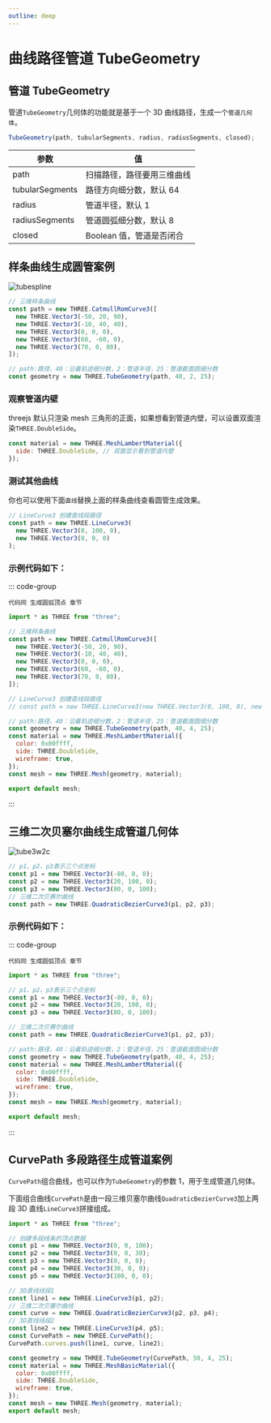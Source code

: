 ```yaml
---
outline: deep
---
```


# 曲线路径管道 TubeGeometry

## 管道 TubeGeometry

管道`TubeGeometry`几何体的功能就是基于一个 3D 曲线路径，生成一个`管道几何体`。

```js
TubeGeometry(path, tubularSegments, radius, radiusSegments, closed);
```

| 参数            | 值                         |
| --------------- | -------------------------- |
| path            | 扫描路径，路径要用三维曲线 |
| tubularSegments | 路径方向细分数，默认 64    |
| radius          | 管道半径，默认 1           |
| radiusSegments  | 管道圆弧细分数，默认 8     |
| closed          | Boolean 值，管道是否闭合   |

## 样条曲线生成圆管案例

![tubespline](/phaseF/tubespline.jpg)

```js
// 三维样条曲线
const path = new THREE.CatmullRomCurve3([
  new THREE.Vector3(-50, 20, 90),
  new THREE.Vector3(-10, 40, 40),
  new THREE.Vector3(0, 0, 0),
  new THREE.Vector3(60, -60, 0),
  new THREE.Vector3(70, 0, 80),
]);

// path:路径，40：沿着轨迹细分数，2：管道半径，25：管道截面圆细分数
const geometry = new THREE.TubeGeometry(path, 40, 2, 25);
```

### 观察管道内壁

threejs 默认只渲染 mesh 三角形的正面，如果想看到管道内壁，可以设置双面渲染`THREE.DoubleSide`。

```js
const material = new THREE.MeshLambertMaterial({
  side: THREE.DoubleSide, // 双面显示看到管道内壁
});
```

### 测试其他曲线

你也可以使用下面`直线`替换上面的样条曲线查看圆管生成效果。

```js
// LineCurve3 创建直线段路径
const path = new THREE.LineCurve3(
  new THREE.Vector3(0, 100, 0),
  new THREE.Vector3(0, 0, 0)
);
```

### 示例代码如下：

::: code-group

```vue [index.vue]
代码同 生成圆弧顶点 章节
```

```js [model.js]
import * as THREE from "three";

// 三维样条曲线
const path = new THREE.CatmullRomCurve3([
  new THREE.Vector3(-50, 20, 90),
  new THREE.Vector3(-10, 40, 40),
  new THREE.Vector3(0, 0, 0),
  new THREE.Vector3(60, -60, 0),
  new THREE.Vector3(70, 0, 80),
]);

// LineCurve3 创建直线段路径
// const path = new THREE.LineCurve3(new THREE.Vector3(0, 100, 0), new THREE.Vector3(0, 0, 0));

// path:路径，40：沿着轨迹细分数，2：管道半径，25：管道截面圆细分数
const geometry = new THREE.TubeGeometry(path, 40, 4, 25);
const material = new THREE.MeshLambertMaterial({
  color: 0x00ffff,
  side: THREE.DoubleSide,
  wireframe: true,
});
const mesh = new THREE.Mesh(geometry, material);

export default mesh;
```

:::

## 三维二次贝塞尔曲线生成管道几何体

![tube3w2c](/phaseF/tube3w2c.jpg)

```js
// p1、p2、p3表示三个点坐标
const p1 = new THREE.Vector3(-80, 0, 0);
const p2 = new THREE.Vector3(20, 100, 0);
const p3 = new THREE.Vector3(80, 0, 100);
// 三维二次贝赛尔曲线
const path = new THREE.QuadraticBezierCurve3(p1, p2, p3);
```

### 示例代码如下：

::: code-group

```vue [index.vue]
代码同 生成圆弧顶点 章节
```

```js [model.js]
import * as THREE from "three";

// p1、p2、p3表示三个点坐标
const p1 = new THREE.Vector3(-80, 0, 0);
const p2 = new THREE.Vector3(20, 100, 0);
const p3 = new THREE.Vector3(80, 0, 100);

// 三维二次贝赛尔曲线
const path = new THREE.QuadraticBezierCurve3(p1, p2, p3);

// path:路径，40：沿着轨迹细分数，2：管道半径，25：管道截面圆细分数
const geometry = new THREE.TubeGeometry(path, 40, 4, 25);
const material = new THREE.MeshLambertMaterial({
  color: 0x00ffff,
  side: THREE.DoubleSide,
  wireframe: true,
});
const mesh = new THREE.Mesh(geometry, material);

export default mesh;
```

:::

## CurvePath 多段路径生成管道案例

`CurvePath`组合曲线，也可以作为`TubeGeometry`的参数 1，用于生成管道几何体。

下面组合曲线`CurvePath`是由一段三维贝塞尔曲线`QuadraticBezierCurve3`加上两段 3D 直线`LineCurve3`拼接组成。

```js
import * as THREE from "three";

// 创建多段线条的顶点数据
const p1 = new THREE.Vector3(0, 0, 100);
const p2 = new THREE.Vector3(0, 0, 30);
const p3 = new THREE.Vector3(0, 0, 0);
const p4 = new THREE.Vector3(30, 0, 0);
const p5 = new THREE.Vector3(100, 0, 0);

// 3D直线线段1
const line1 = new THREE.LineCurve3(p1, p2);
// 三维二次贝塞尔曲线
const curve = new THREE.QuadraticBezierCurve3(p2, p3, p4);
// 3D直线线段2
const line2 = new THREE.LineCurve3(p4, p5);
const CurvePath = new THREE.CurvePath();
CurvePath.curves.push(line1, curve, line2);

const geometry = new THREE.TubeGeometry(CurvePath, 50, 4, 25);
const material = new THREE.MeshBasicMaterial({
  color: 0x00ffff,
  side: THREE.DoubleSide,
  wireframe: true,
});
const mesh = new THREE.Mesh(geometry, material);
export default mesh;
```
